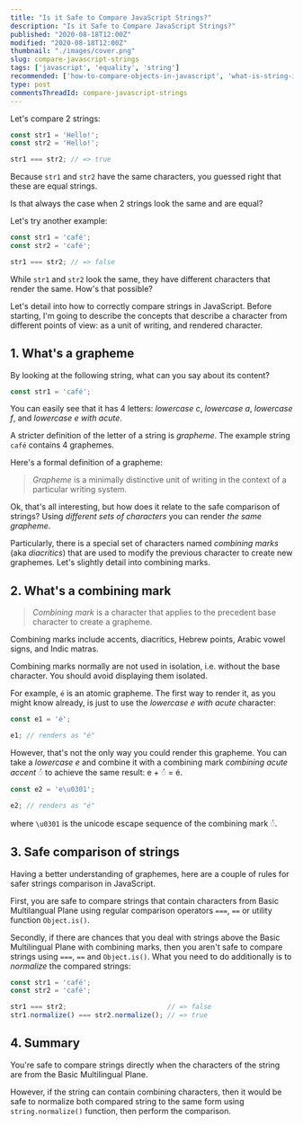```yaml
---
title: "Is it Safe to Compare JavaScript Strings?"
description: "Is it Safe to Compare JavaScript Strings?"
published: "2020-08-18T12:00Z"
modified: "2020-08-18T12:00Z"
thumbnail: "./images/cover.png"
slug: compare-javascript-strings
tags: ['javascript', 'equality', 'string']
recommended: ['how-to-compare-objects-in-javascript', 'what-is-string-in-javascript']
type: post
commentsThreadId: compare-javascript-strings
---
```


Let's compare 2 strings:

```javascript
const str1 = 'Hello!';
const str2 = 'Hello!';

str1 === str2; // => true
```

Because `str1` and `str2` have the same characters, you guessed right that these are equal strings.  

Is that always the case when 2 strings look the same and are equal?  

Let's try another example:

```javascript
const str1 = 'café';
const str2 = 'café';

str1 === str2; // => false
```

While `str1` and `str2` look the same, they have different characters that render the same. How's that possible?

Let's detail into how to correctly compare strings in JavaScript. Before starting, I'm going to describe
the concepts that describe a character from different points of view: as a unit of writing, and rendered character.  


## 1. What's a grapheme

By looking at the following string, what can you say about its content? 

```javascript
const str1 = 'café';
```

You can easily see that it has 4 letters: *lowercase c*,  *lowercase a*, *lowercase f*, and *lowercase e with acute*.  

A stricter definition of the letter of a string is *grapheme*. The example string `café` contains 4 graphemes.  

Here's a formal definition of a grapheme:

> *Grapheme* is a minimally distinctive unit of writing in the context of a particular writing system.  

Ok, that's all interesting, but how does it relate to the safe comparison of strings?  Using *different sets of characters* you can render *the same grapheme*.  

Particularly, there is a special set of characters named *combining marks* (aka *diacritics*) that are used to modify the previous character to create new graphemes. Let's slightly detail into combining marks.  

## 2. What's a combining mark

> *Combining mark* is a character that applies to the precedent base character to create a grapheme.  

Combining marks include accents, diacritics, Hebrew points, Arabic vowel signs, and Indic matras.

Combining marks normally are not used in isolation, i.e. without the base character. You should avoid displaying them isolated.  

For example, `é` is an atomic grapheme. The first way to render it, as you might know already, is just to use the *lowercase e with acute* character:

```javascript
const e1 = 'é';

e1; // renders as "é"
```

However, that's not the only way you could render this grapheme. You can take a *lowercase e* and combine it with a combining mark *combining acute accent* ◌́ to achieve the same result: e + ◌́  = é.  

```javascript
const e2 = 'e\u0301';

e2; // renders as "é"
```

where `\u0301` is the unicode escape sequence of the combining mark ◌́.  


## 3. Safe comparison of strings


Having a better understanding of graphemes, here are a couple of rules for safer strings comparison in JavaScript.  

First, you are safe to compare strings that contain characters from Basic Multilangual Plane using regular comparison operators `===`, `==` or utility function `Object.is()`.  

Secondly, if there are chances that you deal with strings above the Basic Multilingual Plane with combining marks, then you aren't safe to compare strings using `===`, `==` and `Object.is()`. What you need to do additionally is to *normalize* the compared strings:

```javascript
const str1 = 'café';
const str2 = 'café';

str1 === str2;                         // => false
str1.normalize() === str2.normalize(); // => true
```


## 4. Summary

You're safe to compare strings directly when the characters of the string are from the Basic Multilingual Plane.  

However, if the string can contain combining characters, then it would be safe to normalize both compared string to the same form using `string.normalize()` function, then perform the comparison.  